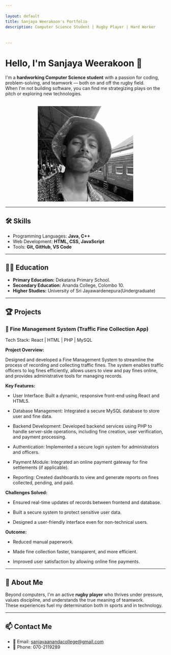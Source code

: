 ```yaml
---

layout: default
title: Sanjaya Weerakoon's Portfolio
description: Computer Science Student | Rugby Player | Hard Worker


---
```


# Hello, I'm Sanjaya Weerakoon 👋

I'm a **hardworking Computer Science student** with a passion for coding, problem-solving, and teamwork — both on and off the rugby field.  
When I'm not building software, you can find me strategizing plays on the pitch or exploring new technologies.<br><br>
<center><img src = "me.jpg" width="300px" height ="300px"></center>

---

## 🛠️ Skills
- Programming Languages: **Java, C++**
- Web Development: **HTML, CSS, JavaScript**
- Tools: **Git, GitHub, VS Code**

---

## 🧑‍🎓 Education

- **Primary Education:** Dekatana Primary School.
- **Secondary Education:** Ananda College, Colombo 10.
- **Higher Studies:** University of Sri Jayawardenepura(Undergraduate)

---

## 🏆 Projects

### 🚦 Fine Management System (Traffic Fine Collection App)

Tech Stack: React | HTML | PHP | MySQL

**Project Overview:**

Designed and developed a Fine Management System to streamline the process of recording and collecting traffic fines. The system enables traffic officers to log fines efficiently, allows users to view and pay fines online, and provides administrative tools for managing records.

**Key Features:**

- User Interface: Built a dynamic, responsive front-end using React and HTML5.

- Database Management: Integrated a secure MySQL database to store user and fine data.

- Backend Development: Developed backend services using PHP to handle server-side operations, including fine creation, user verification, and payment processing.

- Authentication: Implemented a secure login system for administrators and officers.

- Payment Module: Integrated an online payment gateway for fine settlements (if applicable).

- Reporting: Created dashboards to view and generate reports on fines collected, pending, and paid.

**Challenges Solved:**

- Ensured real-time updates of records between frontend and database.

- Built a secure system to protect sensitive user data.

- Designed a user-friendly interface even for non-technical users.

**Outcome:**

- Reduced manual paperwork.

- Made fine collection faster, transparent, and more efficient.

- Improved user satisfaction by allowing online fine payments.

---

## 🏉 About Me

Beyond computers, I'm an active **rugby player** who thrives under pressure, values discipline, and understands the true meaning of teamwork.  
These experiences fuel my determination both in sports and in technology.

---

## 📫 Contact Me
- 📧 Email: sanjayaanandacollege@gmail.com
- 📱 Phone: 070-2119289
